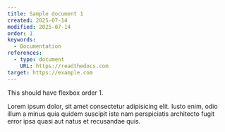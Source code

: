 ```yaml
---
title: Sample document 1
created: 2025-07-14
modified: 2025-07-14
order: 1
keywords:
  - Documentation
references:
  - type: document
    URL: https://readthedocs.com
target: https://example.com
---
```


This should have flexbox order 1.

Lorem ipsum dolor, sit amet consectetur adipisicing elit. Iusto enim, odio illum a minus quia quidem suscipit iste nam perspiciatis architecto fugit error ipsa quasi aut natus et recusandae quis.
